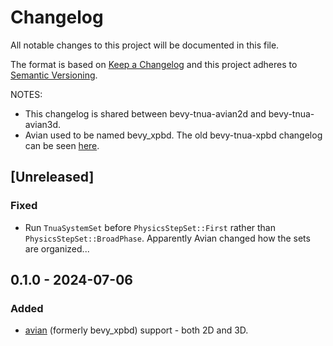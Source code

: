 # Changelog
All notable changes to this project will be documented in this file.

The format is based on [Keep a Changelog](http://keepachangelog.com/en/1.0.0/)
and this project adheres to [Semantic Versioning](http://semver.org/spec/v2.0.0.html).

NOTES:

* This changelog is shared between bevy-tnua-avian2d and bevy-tnua-avian3d.
* Avian used to be named bevy_xpbd. The old bevy-tnua-xpbd changelog can be seen [here](https://github.com/idanarye/bevy-tnua/blob/3cba881c8825633a8d8bdca1fe30e54500e655b8/xpbd3d/CHANGELOG.md).

## [Unreleased]
### Fixed
- Run `TnuaSystemSet` before `PhysicsStepSet::First` rather than
  `PhysicsStepSet::BroadPhase`. Apparently Avian changed how the sets are organized...

## 0.1.0 - 2024-07-06
### Added
- [avian](https://github.com/Jondolf/avian) (formerly bevy_xpbd) support - both 2D and 3D.
